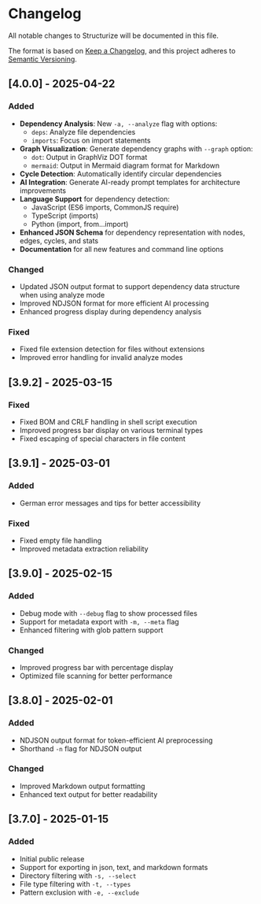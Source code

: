 # Changelog

All notable changes to Structurize will be documented in this file.

The format is based on [Keep a Changelog](https://keepachangelog.com/en/1.0.0/),
and this project adheres to [Semantic Versioning](https://semver.org/spec/v2.0.0.html).

## [4.0.0] - 2025-04-22

### Added

- **Dependency Analysis**: New `-a, --analyze` flag with options:
  - `deps`: Analyze file dependencies
  - `imports`: Focus on import statements
- **Graph Visualization**: Generate dependency graphs with `--graph` option:
  - `dot`: Output in GraphViz DOT format
  - `mermaid`: Output in Mermaid diagram format for Markdown
- **Cycle Detection**: Automatically identify circular dependencies
- **AI Integration**: Generate AI-ready prompt templates for architecture improvements
- **Language Support** for dependency detection:
  - JavaScript (ES6 imports, CommonJS require)
  - TypeScript (imports)
  - Python (import, from...import)
- **Enhanced JSON Schema** for dependency representation with nodes, edges, cycles, and stats
- **Documentation** for all new features and command line options

### Changed

- Updated JSON output format to support dependency data structure when using analyze mode
- Improved NDJSON format for more efficient AI processing
- Enhanced progress display during dependency analysis

### Fixed

- Fixed file extension detection for files without extensions
- Improved error handling for invalid analyze modes

## [3.9.2] - 2025-03-15

### Fixed

- Fixed BOM and CRLF handling in shell script execution
- Improved progress bar display on various terminal types
- Fixed escaping of special characters in file content

## [3.9.1] - 2025-03-01

### Added

- German error messages and tips for better accessibility

### Fixed

- Fixed empty file handling
- Improved metadata extraction reliability

## [3.9.0] - 2025-02-15

### Added

- Debug mode with `--debug` flag to show processed files
- Support for metadata export with `-m, --meta` flag
- Enhanced filtering with glob pattern support

### Changed

- Improved progress bar with percentage display
- Optimized file scanning for better performance

## [3.8.0] - 2025-02-01

### Added

- NDJSON output format for token-efficient AI preprocessing
- Shorthand `-n` flag for NDJSON output

### Changed

- Improved Markdown output formatting
- Enhanced text output for better readability

## [3.7.0] - 2025-01-15

### Added

- Initial public release
- Support for exporting in json, text, and markdown formats
- Directory filtering with `-s, --select`
- File type filtering with `-t, --types`
- Pattern exclusion with `-e, --exclude`
